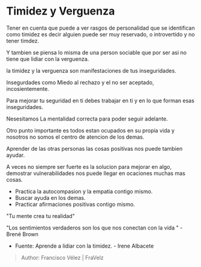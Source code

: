 # Timidez y Verguenza
Tener en cuenta que puede a ver rasgos de personalidad que se identifican como timidez es decir alguien puede ser muy reservado, o introvertido y no tener timdez.

Y tambien se piensa lo misma de una person sociable que por ser asi no tiene que lidiar con la verguenza.

la timidez y la verguenza son manifestaciones de tus inseguridades.

Insegurdades como Miedo al rechazo y el no ser aceptado, incosientemente.

Para mejorar tu seguridad en ti debes trabajar en ti y en lo que forman esas inseguridades.

Nesesitamos La mentalidad correcta para poder seguir adelante.

Otro punto importante es todos estan ocupados en su propia vida y nosotros no somos el centro de atencion de los demas.

Aprender de las otras personas las cosas positivas nos puede tambien ayudar.

A veces no siempre ser fuerte es la solucion para mejorar en algo, demostrar vulnerabilidades nos puede llegar en ocaciones muchas mas cosas.

* Practica la autocompasion y la empatia contigo mismo.
* Buscar ayuda en los demas.
* Practicar afirmaciones positivas contigo mismo.

"Tu mente crea tu realidad"

"Los sentimientos verdaderos son los que nos conectan con la vida " - Brené Brown

* Fuente: Aprende a lidiar con la timidez. - Irene Albacete

> Author: Francisco Vélez | FraVelz
